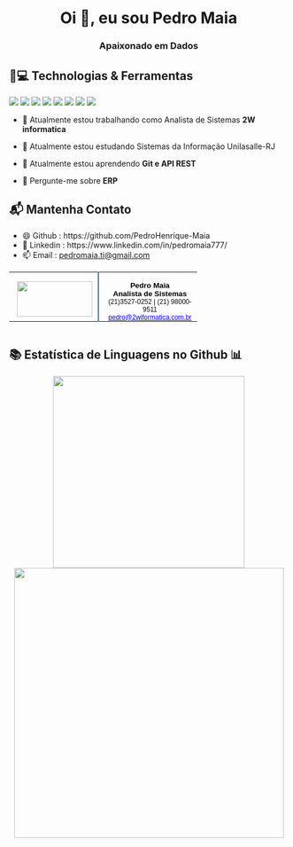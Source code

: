 <h1 align="center">Oi 👋, eu sou Pedro Maia</h1>
<h3 align="center">Apaixonado em Dados</h3>

<h2> 🚀💻 Technologias & Ferramentas </h2> 
<div  align="center"; style="display : inline ; margin-right: 30px">
  <img src="https://img.shields.io/badge/Python-3776AB?style=for-the-badge&logo=python&logoColor=white" />
  <img src="https://img.shields.io/badge/HTML5-E34F26?style=for-the-badge&logo=html5&logoColor=white" /> 
  <img src="https://img.shields.io/badge/CSS-239120?&style=for-the-badge&logo=css3&logoColor=white" />  
  <img src="https://img.shields.io/badge/JavaScript-F7DF1E?style=for-the-badge&logo=javascript&logoColor=black" />   
  <img src="https://img.shields.io/badge/C-00599C?style=for-the-badge&logo=c&logoColor=white" />  
  <img src="https://img.shields.io/badge/Java-ED8B00?style=for-the-badge&logo=java&logoColor=white" /> 
  <img src="https://img.shields.io/badge/MySQL-00000F?style=for-the-badge&logo=mysql&logoColor=white" />  
  <img src="https://img.shields.io/badge/Microsoft_Excel-217346?style=for-the-badge&logo=microsoft-excel&logoColor=white" />   
</div>

- 🔭 Atualmente estou trabalhando como Analista de Sistemas **2W informatica**

- 🔭 Atualmente estou estudando Sistemas da Informação Unilasalle-RJ

- 🌱 Atualmente estou aprendendo **Git e API REST**

- 💬 Pergunte-me sobre **ERP**

<h2> 📬 Mantenha Contato</h2>

<ul>
<li> 😄 Github : https://github.com/PedroHenrique-Maia </li>
  <li> 💬 Linkedin : https://www.linkedin.com/in/pedromaia777/ </li>
  <li>📫 Email : <a href=mailto:pedromaia.ti@gmail.com>pedromaia.ti@gmail.com</a>  
</ul>
<div align="center">
<table border="0" cellspacing="0" cellpadding="0" style="border-collapse:collapse">
  <tbody>
    <tr style="height:0pt">
      <td width="162" valign="top" style="width:120.0pt;border:none;border-right:solid #2e74b5 1.5pt;padding:0cm 0pt 0cm 0pt;height:0pt">
        <p class="MsoNormal" align="center" style="margin-bottom:0cm;text-align:center;line-height:normal">&nbsp;<img src="https://drive.google.com/uc?id=1ZEy6KO6F_6aD1kwQRQJ8MeAnO71zGSWi&export=download" width="136" height="64">
        </p>
      </td>
      <td width="270" valign="top" style="width:127.55pt;border:none;padding:0cm 0pt 0cm 5.4pt;height:0pt">
        <p class="MsoNormal" align="center" style="margin-bottom:0cm;text-align:center;line-height:normal">
          <b>
            <span style="font-size:10.0pt;font-family:&quot;Bahnschrift SemiLight&quot;,sans-serif;color:black">Pedro Maia<br>Analista de Sistemas
            </span>
          </b>
            <span style="font-size:9.0pt;font-family:&quot;Bahnschrift SemiLight&quot;,sans-serif;color:#0d0d0d">
              <br>(21)3527-0252 | (21) 98000-9511
              <br>
          </span>
          <span style="font-size:9.0pt;font-family:&quot;Bahnschrift SemiLight&quot;,sans-serif">
            <a href="mailto:pedro@2wiformatica.com.br" target="_blank">
              <span style="color:blue">pedro@2wiformatica.com.br
              </span></a></span><span style="font-size:8.0pt">
          </span>
        </p>
      </td>
    </tr>
  </tbody>
</table>
<table border="0" cellspacing="0" cellpadding="0" style="border-collapse:collapse">
</table>
</div>

<h2> 📚 Estatística de Linguagens no Github 📊</h2> 

<div align="center">
  <img src="https://github-readme-stats-eight-theta.vercel.app/api/top-langs/?username=PedroHenrique-Maia&layout=compact&langs_count=8&theme=react" width="346"/>
  <img src="https://github-readme-stats.vercel.app/api?username=PedroHenrique-Maia&show_icons=true&include_all_commits=true&line_height=20&hide_border=true&theme=graywhite" width="487"/>

</div>
